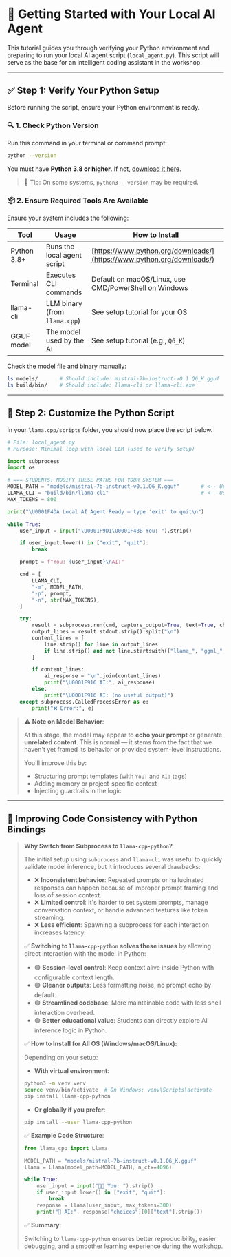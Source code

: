 # 🤪 Getting Started with Your Local AI Agent

This tutorial guides you through verifying your Python environment and preparing to run your local AI agent script (`local_agent.py`). This script will serve as the base for an intelligent coding assistant in the workshop.

---

## ✅ Step 1: Verify Your Python Setup

Before running the script, ensure your Python environment is ready.

### 🔍 1. Check Python Version

Run this command in your terminal or command prompt:

```bash
python --version
```

You must have **Python 3.8 or higher**. If not, [download it here](https://www.python.org/downloads/).

> 🧠 Tip: On some systems, `python3 --version` may be required.

### 📦 2. Ensure Required Tools Are Available

Ensure your system includes the following:

| Tool        | Usage                         | How to Install                                                         |
| ----------- | ----------------------------- | ---------------------------------------------------------------------- |
| Python 3.8+ | Runs the local agent script   | [https://www.python.org/downloads/](https://www.python.org/downloads/) |
| Terminal    | Executes CLI commands         | Default on macOS/Linux, use CMD/PowerShell on Windows                  |
| llama-cli   | LLM binary (from `llama.cpp`) | See setup tutorial for your OS                                         |
| GGUF model  | The model used by the AI      | See setup tutorial (e.g., `Q6_K`)                                      |

Check the model file and binary manually:

```bash
ls models/       # Should include: mistral-7b-instruct-v0.1.Q6_K.gguf
ls build/bin/    # Should include: llama-cli or llama-cli.exe
```

---

## 🧠 Step 2: Customize the Python Script

In your `llama.cpp/scripts` folder, you should now place the script below.

```python
# File: local_agent.py
# Purpose: Minimal loop with local LLM (used to verify setup)

import subprocess
import os

# === STUDENTS: MODIFY THESE PATHS FOR YOUR SYSTEM ===
MODEL_PATH = "models/mistral-7b-instruct-v0.1.Q6_K.gguf"       # <-- Update if different
LLAMA_CLI = "build/bin/llama-cli"                              # <-- Use .exe on Windows if needed
MAX_TOKENS = 800

print("\U0001F4DA Local AI Agent Ready — type 'exit' to quit\n")

while True:
    user_input = input("\U0001F9D1‍\U0001F4BB You: ").strip()

    if user_input.lower() in ["exit", "quit"]:
        break

    prompt = f"You: {user_input}\nAI:"

    cmd = [
        LLAMA_CLI,
        "-m", MODEL_PATH,
        "-p", prompt,
        "-n", str(MAX_TOKENS),
    ]

    try:
        result = subprocess.run(cmd, capture_output=True, text=True, check=True)
        output_lines = result.stdout.strip().split("\n")
        content_lines = [
            line.strip() for line in output_lines
            if line.strip() and not line.startswith(("llama_", "ggml_", "main:", "load:", "print_info:"))
        ]

        if content_lines:
            ai_response = "\n".join(content_lines)
            print("\U0001F916 AI:", ai_response)
        else:
            print("\U0001F916 AI: (no useful output)")
    except subprocess.CalledProcessError as e:
        print("❌ Error:", e)
```

> ⚠️ **Note on Model Behavior**:
>
> At this stage, the model may appear to **echo your prompt** or generate **unrelated content**. This is normal — it stems from the fact that we haven't yet framed its behavior or provided system-level instructions.
>
> You'll improve this by:
>
> - Structuring prompt templates (with `You:` and `AI:` tags)
> - Adding memory or project-specific context
> - Injecting guardrails in the logic

---

## 🧹 Improving Code Consistency with Python Bindings

> **Why Switch from Subprocess to `llama-cpp-python`?**
>
> The initial setup using `subprocess` and `llama-cli` was useful to quickly validate model inference, but it introduces several drawbacks:
>
> - ❌ **Inconsistent behavior**: Repeated prompts or hallucinated responses can happen because of improper prompt framing and loss of session context.
> - ❌ **Limited control**: It's harder to set system prompts, manage conversation context, or handle advanced features like token streaming.
> - ❌ **Less efficient**: Spawning a subprocess for each interaction increases latency.
>
> ✅ **Switching to `llama-cpp-python` solves these issues** by allowing direct interaction with the model in Python:
>
> - 🟢 **Session-level control**: Keep context alive inside Python with configurable context length.
> - 🟢 **Cleaner outputs**: Less formatting noise, no prompt echo by default.
> - 🟢 **Streamlined codebase**: More maintainable code with less shell interaction overhead.
> - 🟢 **Better educational value**: Students can directly explore AI inference logic in Python.
>
> ✅ **How to Install for All OS (Windows/macOS/Linux):**
>
> Depending on your setup:
>
> - **With virtual environment**:
>
> ```bash
> python3 -m venv venv
> source venv/bin/activate  # On Windows: venv\Scripts\activate
> pip install llama-cpp-python
> ```
>
> - **Or globally if you prefer**:
>
> ```bash
> pip install --user llama-cpp-python
> ```
>
> ✅ **Example Code Structure**:
>
> ```python
> from llama_cpp import Llama
>
> MODEL_PATH = "models/mistral-7b-instruct-v0.1.Q6_K.gguf"
> llama = Llama(model_path=MODEL_PATH, n_ctx=4096)
>
> while True:
>     user_input = input("🧑‍💻 You: ").strip()
>     if user_input.lower() in ["exit", "quit"]:
>         break
>     response = llama(user_input, max_tokens=300)
>     print("🤖 AI:", response["choices"][0]["text"].strip())
> ```
>
> ✅ **Summary**:
>
> Switching to `llama-cpp-python` ensures better reproducibility, easier debugging, and a smoother learning experience during the workshop.
